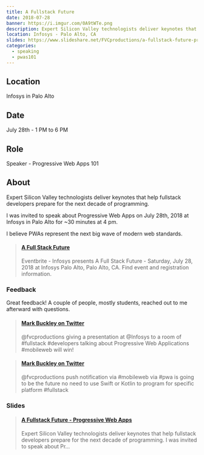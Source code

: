 ```yaml
---
title: A Fullstack Future
date: 2018-07-28
banner: https://i.imgur.com/0A9tWTe.png
description: Expert Silicon Valley technologists deliver keynotes that help full stack developers prepare for the next decade of programming.
location: Infosys - Palo Alto, CA
slides: https://www.slideshare.net/FVCproductions/a-fullstack-future-progressive-web-apps
categories:
  - speaking
  - pwas101
---
```


## Location

Infosys in Palo Alto

## Date

July 28th - 1 PM to 6 PM

## Role

Speaker - Progressive Web Apps 101

## About

Expert Silicon Valley technologists deliver keynotes that help fullstack developers prepare for the next decade of programming.

I was invited to speak about Progressive Web Apps on July 28th, 2018 at Infosys in Palo Alto for ~30 minutes at 4 pm.

I believe PWAs represent the next big wave of modern web standards.

<blockquote class="embedly-card"><h4><a href="https://www.eventbrite.co.uk/e/a-full-stack-future-registration-47706682973#">A Full Stack Future</a></h4><p>Eventbrite - Infosys presents A Full Stack Future - Saturday, July 28, 2018 at Infosys Palo Alto, Palo Alto, CA. Find event and registration information.</p></blockquote>
<script async src="//cdn.embedly.com/widgets/platform.js" charset="UTF-8"></script>

### Feedback

Great feedback! A couple of people, mostly students, reached out to me afterward with questions.

<blockquote class="embedly-card"><h4><a href="https://twitter.com/spiritandwine/status/1023334183249145856">Mark Buckley on Twitter</a></h4><p>@fvcproductions giving a presentation at @Infosys to a room of #fullstack #developers talking about Progressive Web Applications #mobileweb will win!</p></blockquote>
<script async src="//cdn.embedly.com/widgets/platform.js" charset="UTF-8"></script>

<blockquote class="embedly-card"><h4><a href="https://twitter.com/spiritandwine/status/1023335230533332992">Mark Buckley on Twitter</a></h4><p>@fvcproductions push notification via #mobileweb via #pwa is going to be the future no need to use Swift or Kotlin to program for specific platform #fullstack</p></blockquote>
<script async src="//cdn.embedly.com/widgets/platform.js" charset="UTF-8"></script>

### Slides

<blockquote class="embedly-card"><h4><a href="https://www.slideshare.net/FVCproductions/a-fullstack-future-progressive-web-apps">A Fullstack Future - Progressive Web Apps</a></h4><p>Expert Silicon Valley technologists deliver keynotes that help fullstack developers prepare for the next decade of programming. I was invited to speak about Pr...</p></blockquote>
<script async src="//cdn.embedly.com/widgets/platform.js" charset="UTF-8"></script>

<!-- > To Note

I had a feeling from the way everything was setup that the company hosting this event was a little sketchy/off. Also, it's Infosys so it's a pretty crappy company...

https://www.glassdoor.co.uk/Overview/Working-at-Recruitd-EI_IE2149890.11,19.htm -->
